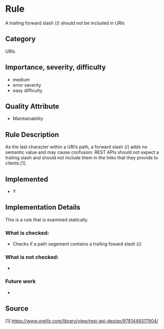 # Rule
A trailing forward slash (/) should not be included in URIs
## Category
URIs
## Importance, severity, difficulty
* medium
* error severity
* easy difficulty
## Quality Attribute
* Maintainability

## Rule Description
As the last character within a URI’s path, a forward slash (/) adds no semantic value
and may cause confusion. REST APIs should not expect a trailing slash and should not
include them in the links that they provide to clients.[1].
## Implemented
* Y
## Implementation Details
This is a rule that is examined statically. 
### What is checked:
- Checks if a path segement contains a trailing foward slash (/)
### What is not checked:
-
### Future work
-
## Source
[1] https://www.oreilly.com/library/view/rest-api-design/9781449317904/